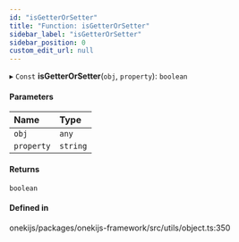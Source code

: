 ```yaml
---
id: "isGetterOrSetter"
title: "Function: isGetterOrSetter"
sidebar_label: "isGetterOrSetter"
sidebar_position: 0
custom_edit_url: null
---
```


▸ `Const` **isGetterOrSetter**(`obj`, `property`): `boolean`

#### Parameters

| Name | Type |
| :------ | :------ |
| `obj` | `any` |
| `property` | `string` |

#### Returns

`boolean`

#### Defined in

onekijs/packages/onekijs-framework/src/utils/object.ts:350
